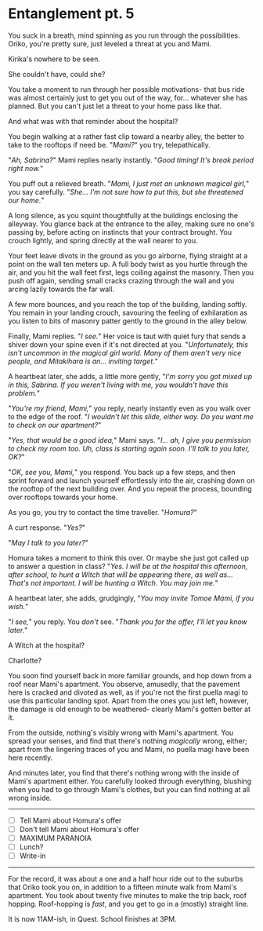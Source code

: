 # Entanglement pt. 5

You suck in a breath, mind spinning as you run through the possibilities. Oriko, you're pretty sure, just leveled a threat at you and Mami.

Kirika's nowhere to be seen.

She couldn't have, could she?

You take a moment to run through her possible motivations- that bus ride was almost certainly just to get you out of the way, for... whatever she has planned. But you can't just let a threat to your home pass like that.

And what was with that reminder about the hospital?

You begin walking at a rather fast clip toward a nearby alley, the better to take to the rooftops if need be. "*Mami?*" you try, telepathically.

"*Ah, Sabrina?*" Mami replies nearly instantly. "*Good timing! It's break period right now.*"

You puff out a relieved breath. "*Mami, I just met an unknown magical girl,*" you say carefully. "*She... I'm not sure how to put this, but she threatened our home.*"

A long silence, as you squint thoughtfully at the buildings enclosing the alleyway. You glance back at the entrance to the alley, making sure no one's passing by, before acting on instincts that your contract brought. You crouch lightly, and spring directly at the wall nearer to you.

Your feet leave divots in the ground as you go airborne, flying straight at a point on the wall ten meters up. A full body twist as you hurtle through the air, and you hit the wall feet first, legs coiling against the masonry. Then you push off again, sending small cracks crazing through the wall and you arcing lazily towards the far wall.

A few more bounces, and you reach the top of the building, landing softly. You remain in your landing crouch, savouring the feeling of exhilaration as you listen to bits of masonry patter gently to the ground in the alley below.

Finally, Mami replies. "*I see.*" Her voice is taut with quiet fury that sends a shiver down your spine even if it's not directed at you. "*Unfortunately, this isn't uncommon in the magical girl world. Many of them aren't very nice people, and Mitakihara is an... inviting target.*"

A heartbeat later, she adds, a little more gently, "*I'm sorry you got mixed up in this, Sabrina. If you weren't living with me, you wouldn't have this problem.*"

"*You're my friend, Mami,*" you reply, nearly instantly even as you walk over to the edge of the roof. "*I wouldn't let this slide, either way. Do you want me to check on our apartment?*"

"*Yes, that would be a good idea,*" Mami says. "*I... ah, I give you permission to check my room too. Uh, class is starting again soon. I'll talk to you later, OK?*"

"*OK, see you, Mami,*" you respond. You back up a few steps, and then sprint forward and launch yourself effortlessly into the air, crashing down on the rooftop of the next building over. And you repeat the process, bounding over rooftops towards your home.

As you go, you try to contact the time traveller. "*Homura?*"

A curt response. "*Yes?*"

"*May I talk to you later?*"

Homura takes a moment to think this over. Or maybe she just got called up to answer a question in class? "*Yes. I will be at the hospital this afternoon, after school, to hunt a Witch that will be appearing there, as well as... That's not important. I will be hunting a Witch. You may join me.*"

A heartbeat later, she adds, grudgingly, "*You may invite Tomoe Mami, if you wish.*"

"*I see,*" you reply. You *don't* see. "*Thank you for the offer, I'll let you know later.*"

A Witch at the hospital?

Charlotte?

You soon find yourself back in more familiar grounds, and hop down from a roof near Mami's apartment. You observe, amusedly, that the pavement here is cracked and divoted as well, as if you're not the first puella magi to use this particular landing spot. Apart from the ones you just left, however, the damage is old enough to be weathered- clearly Mami's gotten better at it.

From the outside, nothing's visibly wrong with Mami's apartment. You spread your senses, and find that there's nothing *magically* wrong, either; apart from the lingering traces of you and Mami, no puella magi have been here recently.

And minutes later, you find that there's nothing wrong with the inside of Mami's apartment either. You carefully looked through everything, blushing when you had to go through Mami's clothes, but you can find nothing at all wrong inside.

---

- [ ] Tell Mami about Homura's offer
- [ ] Don't tell Mami about Homura's offer
- [ ] MAXIMUM PARANOIA
- [ ] Lunch?
- [ ] Write-in

---

For the record, it was about a one and a half hour ride out to the suburbs that Oriko took you on, in addition to a fifteen minute walk from Mami's apartment. You took about twenty five minutes to make the trip back, roof hopping. Roof-hopping is *fast*, and you get to go in a (mostly) straight line.

It is now 11AM-ish, in Quest. School finishes at 3PM.
